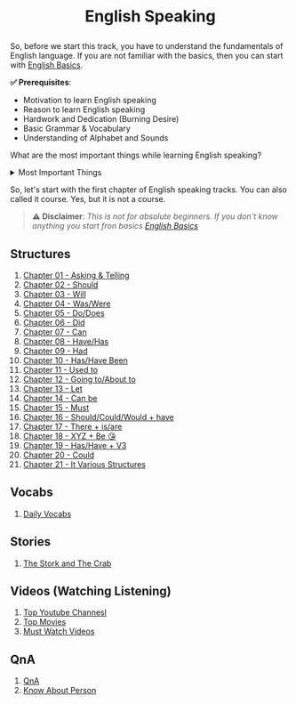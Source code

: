 # <p align="center">English Speaking</p>

So, before we start this track, you have to understand the fundamentals of English language. If you are not familiar with the basics, then you can start with [English Basics](/courses/english/structures/english-basics.md).

**✅ Prerequisites**:
* Motivation to learn English speaking
* Reason to learn English speaking
* Hardwork and Dedication (Burning Desire)
* Basic Grammar & Vocabulary
* Understanding of Alphabet and Sounds

What are the most important things while learning English speaking?

<details>
<summary>
Most Important Things
</summary>
<b>[1. Structure:]</b> You have to understand the structure of English language. It is very important to know how to form a sentence.<br>
<b>[2. Vocabulary:]</b> You have to learn new words everyday. It is very important to have a good vocabulary.<br>
<b>[3. Listeng, Watching & Reading]:</b> Belive me guys listening, watching videos and reading is very very important.<br>
<b>[4. Speaking:]</b> You have to read English everyday..<br>
</details>

So, let's start with the first chapter of English speaking tracks. You can also called it course. Yes, but it is not a course.


> **⚠️ Disclaimer**:
*This is not for absolute beginners. If you don't know anything you start fron basics [English Basics](/courses/english/english-basics.md)*

## Structures
01. [Chapter 01 - Asking & Telling](/courses/english/structures/asking-telling.md)
02. [Chapter 02 - Should](/courses/english/structures/should.md)
03. [Chapter 03 - Will](/courses/english/structures/will.md)
04. [Chapter 04 - Was/Were](/courses/english/structures/was-were.md)
05. [Chapter 05 - Do/Does](/courses/english/structures/do-does.md)
06. [Chapter 06 - Did](/courses/english/structures/did.md)
07. [Chapter 07 - Can](/courses/english/structures/can.md)
08. [Chapter 08 - Have/Has](/courses/english/structures/has-have.md)
09. [Chapter 09 - Had](/courses/english/structures/had.md)
10. [Chapter 10 - Has/Have Been](/courses/english/structures/has-have-been.md)
11. [Chapter 11 - Used to](/courses/english/structures/used-to.md)
12. [Chapter 12 - Going to/About to](/courses/english/structures/about-going.md)
13. [Chapter 13 - Let](/courses/english/structures/let.md)
14. [Chapter 14 - Can be](/courses/english/structures/can-be.md)
15. [Chapter 15 - Must](/courses/english/structures/must.md)
16. [Chapter 16 - Should/Could/Would + have](/courses/english/structures/should-would-could-have.md)
17. [Chapter 17 - There + is/are](/courses/english/structures/there-is-are.md)
18. [Chapter 18 - XYZ + Be 😘](/courses/english/structures/xyz-be.md)
19. [Chapter 19 - Has/Have + V3](/courses/english/structures/has-have-v3.md)
20. [Chapter 20 - Could](/courses/english/structures/could.md)
21. [Chapter 21 - It Various Structures](/courses/english/structures/it-various-structures.md)
## Vocabs
1. [Daily Vocabs](/courses/english/vocabs/01.md)

## Stories
01. [The Stork and The Crab](/courses/english/stories/stories.md)

## Videos (Watching Listening)
01. [Top Youtube Channesl](/courses/english/videos/youtube.md)
02. [Top Movies](/courses/english/videos/movies.md)
03. [Must Watch Videos](/courses/english/videos/must-watch.md)
## QnA
01. [QnA](/courses/english/QnA.md)
02. [Know About Person](/courses/english/conversations/basic-conversation-know-person.md)

